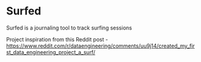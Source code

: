 # Surfed
Surfed is a journaling tool to track surfing sessions

Project inspiration from this Reddit post - https://www.reddit.com/r/dataengineering/comments/uu9j14/created_my_first_data_engineering_project_a_surf/
